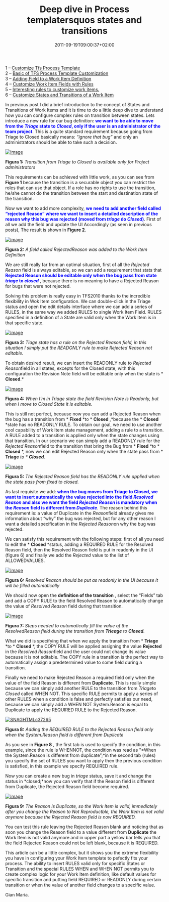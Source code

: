 ﻿---
title: "Deep dive in Process templatersquos states and transitions"
description: ""
date: 2011-09-19T09:00:37+02:00
draft: false
tags: [Process Template,Tfs]
categories: [Team Foundation Server]
---
1 – [Customize Tfs Process Template](http://www.codewrecks.com/blog/index.php/2011/06/22/customize-tfs-process-template/)  
2 – [Basic of TFS Process Template Customization](http://www.codewrecks.com/blog/index.php/2011/06/23/basic-of-tfs-process-template-customization/)  
3 – [Adding Field to a Work Item Definition](http://www.codewrecks.com/blog/index.php/2011/06/24/customization-of-tfs-process-template-adding-field-to-a-work-item-definition/)  
4 – [Customize Work Item Fields with Rules](http://www.codewrecks.com/blog/index.php/2011/06/25/customize-work-items-fields-with-rules/)  
5 – [Interesting rules to customize work items.](http://www.codewrecks.com/blog/index.php/2011/06/27/interesting-rules-to-customize-work-items/)  
6 – [Customize States and Transitions of a Work Item](http://www.codewrecks.com/blog/index.php/2011/06/30/customize-state-and-transitions-of-a-work-item/)

In previous post I did a brief introduction to the concept of States and Transitions of Work Items and it is time to do a little deep dive to understand how you can configure complex rules on transition between states. Lets introduce a new rule for our bug definition: <font color="#0000ff"><strong>we want to be able to move from the <em>Triage </em>state to <em>Closed</em>, only if the user is an administrator of the team project</strong></font>. This is a quite standard requirement because going from Triage to Closed basically means: *“ignore that bug”* and only an administrators should be able to take such a decision.

[![image](http://blogs.ugidotnet.org/images/blogs_ugidotnet_org/rgm/Windows-Live-Writer/a767ea96c8c5_E621/image_thumb.png "image")](http://blogs.ugidotnet.org/images/blogs_ugidotnet_org/rgm/Windows-Live-Writer/a767ea96c8c5_E621/image_2.png)

 **Figura 1:** *Transition from Triage to Closed is available only for Project administrators*

This requirements can be achieved with little work, as you can see from  **Figure 1** because the transition is a securable object you can restrict the roles that can use that object. If a role has no rights to use the transition, he/she cannot do the transition between the start and destination state of the transition.

Now we want to add more complexity,  **<font color="#0000ff">we need to add another field called “rejected Reason” where we want to insert a detailed description of the reason why this bug was rejected</font>** <font color="#0000ff"><strong>(moved from <em>triage</em> do <em>Closed</em>)</strong></font>. First of all we add the field and update the UI Accordingly (as seen in previous posts), The result is shown in  **Figure 2**.

[![image](http://www.codewrecks.com/blog/wp-content/uploads/2011/09/image_thumb2.png "image")](http://www.codewrecks.com/blog/wp-content/uploads/2011/09/image2.png)

 **Figura 2:** *A field called RejectedReason was added to the Work Item Definition*

We are still really far from an optimal situation, first of all the *Rejected Reason* field is always editable, so we can add a requirement that stats that  **<font color="#0000ff">Rejected Reason should be editable only when the bug pass from state <em>triage </em>to <em>closed</em></font>** , because there is no meaning to have a Rejected Reason for bugs that were not rejected.

Solving this problem is really easy in TFS2010 thanks to the incredible flexibility in Wok Item configuration. We can double-click in the Triage status and open the edit details interface where we can add a series of RULES, in the same way we added RULES to single Work Item Field. RULES specified in a definition of a State are valid only when the Work Item is in that specific state.

[![image](http://blogs.ugidotnet.org/images/blogs_ugidotnet_org/rgm/Windows-Live-Writer/a767ea96c8c5_E621/image_thumb_2.png "image")](http://blogs.ugidotnet.org/images/blogs_ugidotnet_org/rgm/Windows-Live-Writer/a767ea96c8c5_E621/image_6.png)

 **Figura 3:** *Tiage state has a rule on the Rejected Reason field, in this situation I simply put the READONLY rule to make Rejected Reason not editable.*

To obtain desired result, we can insert the READONLY rule to *Rejected Reason*field in all states, excepts for the Closed state, with this configuration the Revision Note field will be editable only when the state is * **Closed**.*

[![image](http://www.codewrecks.com/blog/wp-content/uploads/2011/09/image_thumb3.png "image")](http://www.codewrecks.com/blog/wp-content/uploads/2011/09/image3.png)

 **Figura 4:** *When I’m in Triage state the field Revision Note is Readonly, but when I move to Closed State it is editable.*

This is still not perfect, because now you can add a Rejected Reason when the bug has a transition from * **Fixed** *to * **Closed** ,*because the * **Closed** *state has no READONLY RULE. To obtain our goal, we need to use another cool capability of Work Item state management, adding a rule to a transition. A RULE added to a transition is applied only when the state changes using that transition. In our scenario we can simply add a READONLY rule for the *Rejected Reason*field to the transition that bring the Bug from * **Fixed** *to * **Closed** *, now we can edit Rejected Reason only when the state pass from * **Triage** *to * **Closed**.*

[![image](http://www.codewrecks.com/blog/wp-content/uploads/2011/09/image_thumb4.png "image")](http://www.codewrecks.com/blog/wp-content/uploads/2011/09/image4.png)

 **Figura 5:** *The Rejected Reason field has the READONLY rule applied when the state pass from fixed to closed.*

As last requisite we add:  **<font color="#0000ff">when the bug moves from Triage to Closed, we want to insert automatically the value rejected into the field <em>Resolved Reason</em> and also we want the field <em>Rejected Reason </em>is mandatory when the <em>Reason </em>field is different from <em>Duplicate</em></font>**. The reason behind this requirement is: a value of Duplicate in the *Reason*field already gives me information about “why” the bug was rejected, but for any other reason I want a detailed specification in the *Rejected Reason*on why the bug was rejected.

We can satisfy this requirement with the following steps: first of all you need to edit the * **Closed** *status, adding a REQUIRED RULE for the Resolved Reason field, then the Resolved Reason field is put in readonly in the UI (figure 6) and finally we add the *Rejected* value to the list of ALLOWEDVALUES.

[![image](http://blogs.ugidotnet.org/images/blogs_ugidotnet_org/rgm/Windows-Live-Writer/a767ea96c8c5_E621/image_thumb_5.png "image")](http://blogs.ugidotnet.org/images/blogs_ugidotnet_org/rgm/Windows-Live-Writer/a767ea96c8c5_E621/image_12.png)

 **Figura 6:** *Resolved Reason should be put as readonly in the UI because it will be filled automatically*

We should now open the  **definition of the transition** , select the “Fields” tab and add a COPY RULE to the field Resolved Reason to automatically change the value of *Resolved Reason* field during that transition.

[![image](http://www.codewrecks.com/blog/wp-content/uploads/2011/09/image_thumb5.png "image")](http://www.codewrecks.com/blog/wp-content/uploads/2011/09/image5.png)

 **Figura 7:** *Steps needed to automatically fill the value of the ResolvedReason field during the transition from  **Trieage** to  **Closed**.*

What we did is specifying that when we apply the transition from * **Triage** *to * **Closed** *, the COPY RULE will be applied assigning the value  **Rejected** in the *Resolved Reason*field and the user could not change its value because it is not editable. The COPY rule in a transition is the perfect way to automatically assign a predetermined value to some field during a transition.

Finally we need to make Rejected Reason a required field only when the value of the field Reason is different from  **Duplicate**. This is really simple because we can simply add another RULE to the transition from *Triage*to *Closed* called WHEN NOT. This specific RULE permits to apply a series of other RULES when a condition is false and perfectly satisfies our need, because we can simply add a WHEN NOT System.Reason is equal to Duplicate to apply the REQUIRED RULE to the Rejected Reason.

[![SNAGHTMLc37265](http://blogs.ugidotnet.org/images/blogs_ugidotnet_org/rgm/Windows-Live-Writer/a767ea96c8c5_E621/SNAGHTMLc37265_thumb.png "SNAGHTMLc37265")](http://blogs.ugidotnet.org/images/blogs_ugidotnet_org/rgm/Windows-Live-Writer/a767ea96c8c5_E621/SNAGHTMLc37265.png)

 **Figura 8:** *Adding the REQUIRED RULE to the Rejected Reason field only when the System.Reason field is different from Duplicate*

As you see in  **Figure 8** , the first tab is used to specify the condition, in this example, since the rule is WHENNOT, the condition was read as "*When the System.Reason is different from duplicate”;*in the second tab (rules) you specify the set of RULES you want to apply then the previous condition is satisfied, in this example we specify REQUIRED rule.

Now you can create a new bug in *triage* status, save it and change the status in *closed;*now you can verify that if the Reason field is different from Duplicate, the Rejected Reason field become required.

[![image](http://www.codewrecks.com/blog/wp-content/uploads/2011/09/image_thumb6.png "image")](http://www.codewrecks.com/blog/wp-content/uploads/2011/09/image6.png)

 **Figura 9:** *The Reason is Duplicate, so the Work Item is valid, immediately after you change the Reason to Not Reproductble, the Work Item is not valid anymore because the Rejected Reason field is now REQUIRED.*

You can test this rule leaving the Rejected Reason blank and noticing that as soon you change the Reason field to a value different from  **Duplicate** the Work Item is not valid anymore and in upper part a yellow bar tells you that the field Rejected Reason could not be left blank, because it is REQUIRED.

This article can be a little complex, but it shows you the extreme flexibility you have in configuring your Work Item template to pefectly fits your process. The ability to insert RULES valid only for specific States or Transition and the special RULES WHEN and WHEN NOT permits you to create complex logic for your Work Item definition, like default values for specific transition and putting field REQUIRED or READONLY during certain transition or when the value of another field changes to a specific value.

Gian Maria.
